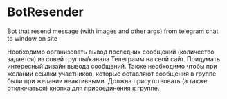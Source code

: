 # BotResender
Bot that resend message (with images and other args) from telegram chat to window on site

Необходимо организовать вывод последних сообщений (количество задается) из совей группы/канала Телеграмм на свой сайт.
Придумать интересный дизайн вывода сообщений.
Также необходимо чтобы при желании ссылки участников, которые оставляют сообщения в группе были при желании неактивными.
Должна присутствовать (а также отключаться) кнопка для присоединения к группе.